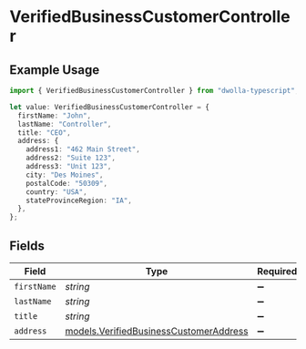 # VerifiedBusinessCustomerController

## Example Usage

```typescript
import { VerifiedBusinessCustomerController } from "dwolla-typescript";

let value: VerifiedBusinessCustomerController = {
  firstName: "John",
  lastName: "Controller",
  title: "CEO",
  address: {
    address1: "462 Main Street",
    address2: "Suite 123",
    address3: "Unit 123",
    city: "Des Moines",
    postalCode: "50309",
    country: "USA",
    stateProvinceRegion: "IA",
  },
};
```

## Fields

| Field                                                                                  | Type                                                                                   | Required                                                                               | Description                                                                            | Example                                                                                |
| -------------------------------------------------------------------------------------- | -------------------------------------------------------------------------------------- | -------------------------------------------------------------------------------------- | -------------------------------------------------------------------------------------- | -------------------------------------------------------------------------------------- |
| `firstName`                                                                            | *string*                                                                               | :heavy_minus_sign:                                                                     | N/A                                                                                    | John                                                                                   |
| `lastName`                                                                             | *string*                                                                               | :heavy_minus_sign:                                                                     | N/A                                                                                    | Controller                                                                             |
| `title`                                                                                | *string*                                                                               | :heavy_minus_sign:                                                                     | N/A                                                                                    | CEO                                                                                    |
| `address`                                                                              | [models.VerifiedBusinessCustomerAddress](../models/verifiedbusinesscustomeraddress.md) | :heavy_minus_sign:                                                                     | N/A                                                                                    |                                                                                        |